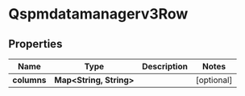 

# Qspmdatamanagerv3Row


## Properties

| Name | Type | Description | Notes |
|------------ | ------------- | ------------- | -------------|
|**columns** | **Map&lt;String, String&gt;** |  |  [optional] |



